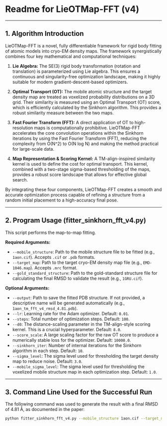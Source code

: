 # Readme for LieOTMap-FFT (v4)

---

## 1. Algorithm Introduction

LieOTMap-FFT is a novel, fully differentiable framework for rigid body fitting of atomic models into cryo-EM density maps. The framework synergistically combines four key mathematical and computational techniques:

1.  **Lie Algebra:** The SE(3) rigid body transformation (rotation and translation) is parameterized using Lie algebra. This ensures a continuous and singularity-free optimization landscape, making it highly suitable for modern gradient-descent-based optimizers.

2.  **Optimal Transport (OT):** The mobile atomic structure and the target density map are treated as voxelized probability distributions on a 3D grid. Their similarity is measured using an Optimal Transport (OT) score, which is efficiently calculated by the Sinkhorn algorithm. This provides a robust similarity measure between the two maps.

3.  **Fast Fourier Transform (FFT):** A direct application of OT to high-resolution maps is computationally prohibitive. LieOTMap-FFT accelerates the core convolution operations within the Sinkhorn iterations by using the Fast Fourier Transform (FFT), reducing the complexity from O(N^2) to O(N log N) and making the method practical for large-scale data.

4.  **Map Representation & Scoring Kernel:** A TM-align-inspired similarity kernel is used to define the cost for optimal transport. This kernel, combined with a two-stage sigma-based thresholding of the maps, provides a robust score landscape that allows for effective global search.

By integrating these four components, LieOTMap-FFT creates a smooth and accurate optimization process capable of refining a structure from a random initial placement to a high-accuracy final pose.

---

## 2. Program Usage (fitter_sinkhorn_fft_v4.py)

This script performs the map-to-map fitting.

**Required Arguments:**

*   `--mobile_structure`: Path to the mobile structure file to be fitted (e.g., `1aon.cif`). Accepts `.cif` or `.pdb` formats.
*   `--target_map`: Path to the target cryo-EM density map file (e.g., `EMD-1046.map`). Accepts `.mrc` format.
*   `--gold_standard_structure`: Path to the gold-standard structure file for calculating the final RMSD to validate the result (e.g., `1GRU.cif`).

**Optional Arguments:**

*   `--output`: Path to save the fitted PDB structure. If not provided, a descriptive name will be generated automatically (e.g., `1aon_tm_fft_v4_rmsd_4.81.pdb`).
*   `--lr`: Learning rate for the Adam optimizer. Default: `0.01`.
*   `--steps`: Total number of optimization steps. Default: `100`.
*   `--d0`: The distance-scaling parameter in the TM-align-style scoring kernel. This is a crucial hyperparameter. Default: `8.0`.
*   `--score_scale`: A large scaling factor for the raw OT score to produce a numerically stable loss for the optimizer. Default: `10000.0`.
*   `--sinkhorn_iter`: Number of internal iterations for the Sinkhorn algorithm in each step. Default: `10`.
*   `--sigma_level`: The sigma level used for thresholding the target density map to reduce noise. Default: `3.0`.
*   `--mobile_sigma_level`: The sigma level used for thresholding the voxelized mobile structure map in each optimization step. Default: `1.0`.

---

## 3. Command Line Used for the Successful Run

The following command was used to generate the result with a final RMSD of 4.81 Å, as documented in the paper:

```bash
python fitter_sinkhorn_fft_v4.py --mobile_structure 1aon.cif --target_map EMD-1046.map --gold_standard_structure 1GRU.cif --lr 0.03 --d0 2.0 --steps 3000 --mobile_sigma_level 1.2
```

